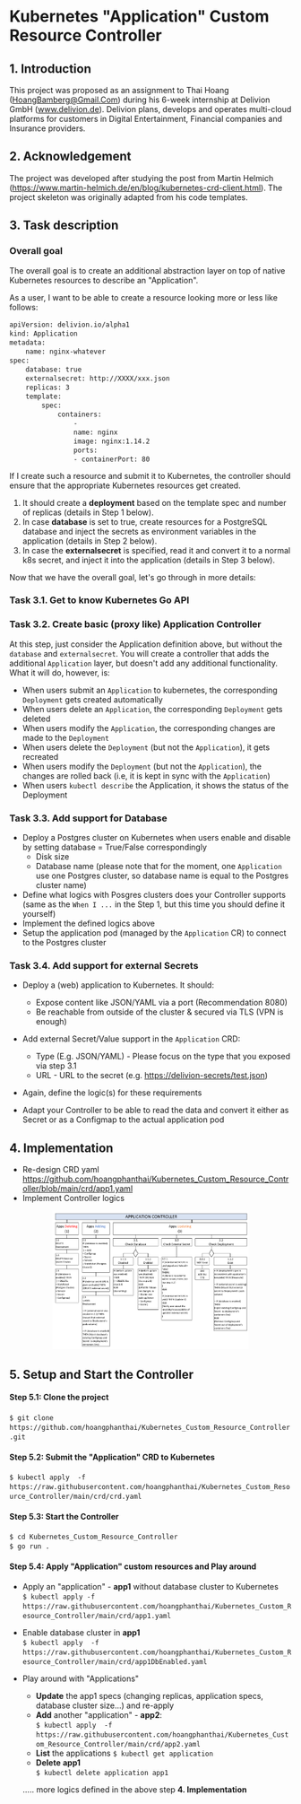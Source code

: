 # Kubernetes "Application" Custom Resource Controller
## 1. Introduction
This project was proposed as an assignment to Thai Hoang (HoangBamberg@Gmail.Com) during his 6-week internship at Delivion GmbH (www.delivion.de). Delivion plans, develops and operates multi-cloud platforms for customers in Digital Entertainment, Financial companies and Insurance providers. 

## 2. Acknowledgement
The project was developed after studying the post from Martin Helmich (https://www.martin-helmich.de/en/blog/kubernetes-crd-client.html). The project skeleton was originally adapted from his code templates.

## 3. Task description
### Overall goal

The overall goal is to create an additional abstraction layer on top of native Kubernetes resources to describe an "Application".

As a user, I want to be able to create a resource looking more or less like follows:

    apiVersion: delivion.io/alpha1
    kind: Application
    metadata:
        name: nginx-whatever
    spec:
        database: true
        externalsecret: http://XXXX/xxx.json
        replicas: 3
        template:
            spec:
                containers:
                    -
                    name: nginx
                    image: nginx:1.14.2
                    ports:
                    - containerPort: 80

If I create such a resource and submit it to Kubernetes, the controller should ensure that the appropriate Kubernetes resources get created.

1. It should create a **deployment** based on the template spec and number of replicas (details in Step 1 below).
2. In case **database** is set to true, create resources for a PostgreSQL database and inject the secrets as environment variables in the application (details  in Step 2 below).
3. In case the **externalsecret** is specified, read it and convert it to a normal k8s secret, and inject it into the application (details in Step 3 below).

Now that we have the overall goal, let's go through in more details:

### Task 3.1. Get to know Kubernetes Go API

### Task 3.2. Create basic (proxy like) Application Controller

At this step, just consider the Application definition above, but without the `database` and `externalsecret`.
You will create a controller that adds the additional `Application` layer, but doesn't add any additional functionality. What it will do, however, is:

* When users submit an `Application` to kubernetes, the corresponding `Deployment` gets created automatically
* When users delete an `Application`, the corresponding `Deployment` gets deleted
* When users modify the `Application`, the corresponding changes are made to the `Deployment`
* When users delete the `Deployment` (but not the `Application`), it gets recreated
* When users modify the `Deployment` (but not the `Application`), the changes are rolled back (i.e, it is kept in sync with the `Application`)
* When users `kubectl describe` the Application, it shows the status of the Deployment

### Task 3.3. Add support for Database

* Deploy a Postgres cluster on Kubernetes when users enable and disable by setting database = True/False correspondingly
  * Disk size
  * Database name (please note that for the moment, one `Application` use one Postgres cluster, so database name is equal to the Postgres cluster name)
* Define what logics with Posgres clusters does your Controller supports (same as the `When I ...` in the Step 1, but this time you should define it yourself)
* Implement the defined logics above
* Setup the application pod (managed by the `Application` CR) to connect to the Postgres cluster

### Task 3.4. Add support for external Secrets

* Deploy a (web) application to Kubernetes. It should:
  * Expose content like JSON/YAML via a port (Recommendation 8080)
  * Be reachable from outside of the cluster & secured via TLS (VPN is enough)

* Add external Secret/Value support in the `Application` CRD:
  * Type (E.g. JSON/YAML) - Please focus on the type that you exposed via step 3.1
  * URL - URL to the secret (e.g. <https://delivion-secrets/test.json>)

* Again, define the logic(s) for these requirements
* Adapt your Controller to be able to read the data and convert it either as Secret or as a Configmap to the actual application pod

## 4. Implementation
* Re-design CRD yaml  
 https://github.com/hoangphanthai/Kubernetes_Custom_Resource_Controller/blob/main/crd/app1.yaml
 * Implement Controller logics
<p align="center">
  <img src="IMPLEMENTATION.png" width="350" title="hover text">
</p>

## 5. Setup and Start the Controller
#### Step 5.1: Clone the project

`$ git clone https://github.com/hoangphanthai/Kubernetes_Custom_Resource_Controller.git`

#### Step 5.2: Submit the "Application" CRD to Kubernetes  
`$ kubectl apply  -f  https://raw.githubusercontent.com/hoangphanthai/Kubernetes_Custom_Resource_Controller/main/crd/crd.yaml`

#### Step 5.3: Start the Controller
`$ cd Kubernetes_Custom_Resource_Controller`  
`$ go run .`

#### Step 5.4: Apply "Application" custom resources and Play around

*  Apply an "application" - **app1** without database cluster to Kubernetes  
`$ kubectl apply -f https://raw.githubusercontent.com/hoangphanthai/Kubernetes_Custom_Resource_Controller/main/crd/app1.yaml`  
*  Enable database cluster in **app1**  
`$ kubectl apply  -f  https://raw.githubusercontent.com/hoangphanthai/Kubernetes_Custom_Resource_Controller/main/crd/app1DbEnabled.yaml`  
*  Play around with "Applications"              
   *   **Update** the app1 specs (changing replicas, application specs, database cluster size...) and re-apply  
   *   **Add** another "application" - **app2**:  
	      `$ kubectl apply  -f  https://raw.githubusercontent.com/hoangphanthai/Kubernetes_Custom_Resource_Controller/main/crd/app2.yaml`  
   *   **List** the applications
          `$ kubectl get application`  
   *   **Delete** **app1**  
          `$ kubectl delete application app1`
   
   ..... more logics defined in the above step **4. Implementation**        
